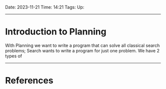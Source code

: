 Date: 2023-11-21
Time: 14:21
Tags:
Up: 

---
# Introduction to Planning
With Planning we want to write a program that can solve all classical search problems; Search wants to write a program for just one problem. We have 2 types of 


---
# References
